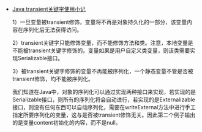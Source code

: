  - [Java transient关键字使用小记](http://www.cnblogs.com/lanxuezaipiao/p/3369962.html)
 
    1）一旦变量被transient修饰，变量将不再是对象持久化的一部分，该变量内容在序列化后无法获得访问。
    
    2）transient关键字只能修饰变量，而不能修饰方法和类。注意，本地变量是不能被transient关键字修饰的。变量如果是用户自定义类变量，则该类需要实现Serializable接口。
    
    3）被transient关键字修饰的变量不再能被序列化，一个静态变量不管是否被transient修饰，均不能被序列化。
    
    我们知道在Java中，对象的序列化可以通过实现两种接口来实现，若实现的是Serializable接口，则所有的序列化将会自动进行，若实现的是Externalizable接口，则没有任何东西可以自动序列化，需要在writeExternal方法中进行手工指定所要序列化的变量，这与是否被transient修饰无关。因此第二个例子输出的是变量content初始化的内容，而不是null。
